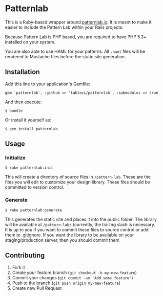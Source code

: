 # Patternlab

This is a Ruby-based wrapper around [patternlab.io](http://patternlab.io/). It
is meant to make it easier to include the Pattern Lab within your Rails
projects.

Because Pattern Lab is PHP based, you are required to have PHP 5.3+ installed
on your system.

You are also able to use HAML for your patterns. All `.haml` files will be
rendered to Mustache files before the static site generation.

## Installation

Add this line to your application's Gemfile:

    gem 'patternlab', :github => 'tablexi/patternlab', :submodules => true

And then execute:

    $ bundle

Or install it yourself as:

    $ gem install patternlab

## Usage

### Initialize

    $ rake patternlab:init

This will create a directory of source files in `/pattern-lab`. These are the
files you will edit to customize your design library. These files should
be committed to version control.

### Generate

    $ rake patternlab:generate

This generates the static site and places it into the public folder. The library
will be available at `/pattern-lab/` (currently, the trailing slash is
necessary. It is up to you if you want to commit these files to source control
or add them to .gitignore. If you want the library to be available on your
staging/production server, then you should commit them.

## Contributing

1. Fork it
2. Create your feature branch (`git checkout -b my-new-feature`)
3. Commit your changes (`git commit -am 'Add some feature'`)
4. Push to the branch (`git push origin my-new-feature`)
5. Create new Pull Request
